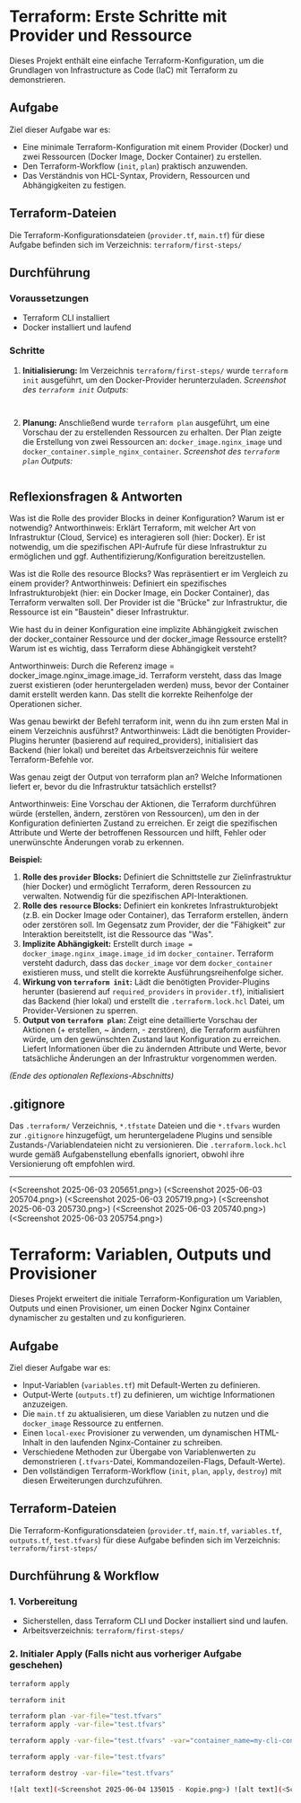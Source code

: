 # Terraform: Erste Schritte mit Provider und Ressource

Dieses Projekt enthält eine einfache Terraform-Konfiguration, um die Grundlagen von Infrastructure as Code (IaC) mit Terraform zu demonstrieren.

## Aufgabe

Ziel dieser Aufgabe war es:
- Eine minimale Terraform-Konfiguration mit einem Provider (Docker) und zwei Ressourcen (Docker Image, Docker Container) zu erstellen.
- Den Terraform-Workflow (`init`, `plan`) praktisch anzuwenden.
- Das Verständnis von HCL-Syntax, Providern, Ressourcen und Abhängigkeiten zu festigen.

## Terraform-Dateien

Die Terraform-Konfigurationsdateien (`provider.tf`, `main.tf`) für diese Aufgabe befinden sich im Verzeichnis:
`terraform/first-steps/`

## Durchführung

### Voraussetzungen
- Terraform CLI installiert
- Docker installiert und laufend

### Schritte
1.  **Initialisierung:** Im Verzeichnis `terraform/first-steps/` wurde `terraform init` ausgeführt, um den Docker-Provider herunterzuladen.
    *Screenshot des `terraform init` Outputs:*
    ```
  
    ```
2.  **Planung:** Anschließend wurde `terraform plan` ausgeführt, um eine Vorschau der zu erstellenden Ressourcen zu erhalten. Der Plan zeigte die Erstellung von zwei Ressourcen an: `docker_image.nginx_image` und `docker_container.simple_nginx_container`.
    *Screenshot des `terraform plan` Outputs:*
    ```
    
    ```

## Reflexionsfragen & Antworten
Was ist die Rolle des provider Blocks in deiner Konfiguration? Warum ist er notwendig?
Antworthinweis: Erklärt Terraform, mit welcher Art von Infrastruktur (Cloud, Service) es interagieren soll (hier: Docker). Er ist notwendig, um die spezifischen API-Aufrufe für diese Infrastruktur zu ermöglichen und ggf. Authentifizierung/Konfiguration bereitzustellen.

Was ist die Rolle des resource Blocks? Was repräsentiert er im Vergleich zu einem provider?
Antworthinweis: Definiert ein spezifisches Infrastrukturobjekt (hier: ein Docker Image, ein Docker Container), das Terraform verwalten soll. Der Provider ist die "Brücke" zur Infrastruktur, die Ressource ist ein "Baustein" dieser Infrastruktur.

Wie hast du in deiner Konfiguration eine implizite Abhängigkeit zwischen der docker_container Ressource und der docker_image Ressource erstellt? Warum ist es wichtig, dass Terraform diese Abhängigkeit versteht?

Antworthinweis: Durch die Referenz image = docker_image.nginx_image.image_id. Terraform versteht, dass das Image zuerst existieren (oder heruntergeladen werden) muss, bevor der Container damit erstellt werden kann. Das stellt die korrekte Reihenfolge der Operationen sicher.

Was genau bewirkt der Befehl terraform init, wenn du ihn zum ersten Mal in einem Verzeichnis ausführst?
Antworthinweis: Lädt die benötigten Provider-Plugins herunter (basierend auf required_providers), initialisiert das Backend (hier lokal) und bereitet das Arbeitsverzeichnis für weitere Terraform-Befehle vor.

Was genau zeigt der Output von terraform plan an? Welche Informationen liefert er, bevor du die Infrastruktur tatsächlich erstellst?

Antworthinweis: Eine Vorschau der Aktionen, die Terraform durchführen würde (erstellen, ändern, zerstören von Ressourcen), um den in der Konfiguration definierten Zustand zu erreichen. Er zeigt die spezifischen Attribute und Werte der betroffenen Ressourcen und hilft, Fehler oder unerwünschte Änderungen vorab zu erkennen.

**Beispiel:**
1.  **Rolle des `provider` Blocks:** Definiert die Schnittstelle zur Zielinfrastruktur (hier Docker) und ermöglicht Terraform, deren Ressourcen zu verwalten. Notwendig für die spezifischen API-Interaktionen.
2.  **Rolle des `resource` Blocks:** Definiert ein konkretes Infrastrukturobjekt (z.B. ein Docker Image oder Container), das Terraform erstellen, ändern oder zerstören soll. Im Gegensatz zum Provider, der die "Fähigkeit" zur Interaktion bereitstellt, ist die Ressource das "Was".
3.  **Implizite Abhängigkeit:** Erstellt durch `image = docker_image.nginx_image.image_id` im `docker_container`. Terraform versteht dadurch, dass das `docker_image` vor dem `docker_container` existieren muss, und stellt die korrekte Ausführungsreihenfolge sicher.
4.  **Wirkung von `terraform init`:** Lädt die benötigten Provider-Plugins herunter (basierend auf `required_providers` in `provider.tf`), initialisiert das Backend (hier lokal) und erstellt die `.terraform.lock.hcl` Datei, um Provider-Versionen zu sperren.
5.  **Output von `terraform plan`:** Zeigt eine detaillierte Vorschau der Aktionen (+ erstellen, ~ ändern, - zerstören), die Terraform ausführen würde, um den gewünschten Zustand laut Konfiguration zu erreichen. Liefert Informationen über die zu ändernden Attribute und Werte, bevor tatsächliche Änderungen an der Infrastruktur vorgenommen werden.

*(Ende des optionalen Reflexions-Abschnitts)*

## .gitignore

Das `.terraform/` Verzeichnis, `*.tfstate` Dateien und die `*.tfvars` wurden zur `.gitignore` hinzugefügt, um heruntergeladene Plugins und sensible Zustands-/Variablendateien nicht zu versionieren. Die `.terraform.lock.hcl` wurde gemäß Aufgabenstellung ebenfalls ignoriert, obwohl ihre Versionierung oft empfohlen wird.

---

(<Screenshot 2025-06-03 205651.png>) (<Screenshot 2025-06-03 205704.png>) (<Screenshot 2025-06-03 205719.png>) (<Screenshot 2025-06-03 205730.png>) (<Screenshot 2025-06-03 205740.png>) (<Screenshot 2025-06-03 205754.png>)


# Terraform: Variablen, Outputs und Provisioner

Dieses Projekt erweitert die initiale Terraform-Konfiguration um Variablen, Outputs und einen Provisioner, um einen Docker Nginx Container dynamischer zu gestalten und zu konfigurieren.

## Aufgabe

Ziel dieser Aufgabe war es:
- Input-Variablen (`variables.tf`) mit Default-Werten zu definieren.
- Output-Werte (`outputs.tf`) zu definieren, um wichtige Informationen anzuzeigen.
- Die `main.tf` zu aktualisieren, um diese Variablen zu nutzen und die `docker_image` Ressource zu entfernen.
- Einen `local-exec` Provisioner zu verwenden, um dynamischen HTML-Inhalt in den laufenden Nginx-Container zu schreiben.
- Verschiedene Methoden zur Übergabe von Variablenwerten zu demonstrieren (`.tfvars`-Datei, Kommandozeilen-Flags, Default-Werte).
- Den vollständigen Terraform-Workflow (`init`, `plan`, `apply`, `destroy`) mit diesen Erweiterungen durchzuführen.

## Terraform-Dateien

Die Terraform-Konfigurationsdateien (`provider.tf`, `main.tf`, `variables.tf`, `outputs.tf`, `test.tfvars`) für diese Aufgabe befinden sich im Verzeichnis:
`terraform/first-steps/`

## Durchführung & Workflow

### 1. Vorbereitung
- Sicherstellen, dass Terraform CLI und Docker installiert sind und laufen.
- Arbeitsverzeichnis: `terraform/first-steps/`

### 2. Initialer Apply (Falls nicht aus vorheriger Aufgabe geschehen)
   ```bash
   terraform apply

   terraform init

   terraform plan -var-file="test.tfvars"
terraform apply -var-file="test.tfvars"

terraform apply -var-file="test.tfvars" -var="container_name=my-cli-container"

terraform apply -var-file="test.tfvars"

terraform destroy -var-file="test.tfvars"

![alt text](<Screenshot 2025-06-04 135015 - Kopie.png>) ![alt text](<Screenshot 2025-06-04 135015.png>) ![alt text](<Screenshot 2025-06-04 135123 - Kopie.png>) ![alt text](<Screenshot 2025-06-04 135123.png>) ![alt text](<Screenshot 2025-06-04 135133 - Kopie.png>) ![alt text](<Screenshot 2025-06-04 135133.png>) ![alt text](<Screenshot 2025-06-04 135242 - Kopie.png>) ![alt text](<Screenshot 2025-06-04 135242.png>) ![alt text](<Screenshot 2025-06-04 135255 - Kopie.png>) ![alt text](<Screenshot 2025-06-04 135255.png>) ![alt text](<Screenshot 2025-06-04 135307 - Kopie.png>) ![alt text](<Screenshot 2025-06-04 135307.png>) ![alt text](<Screenshot 2025-06-04 135455 - Kopie.png>) ![alt text](<Screenshot 2025-06-04 135455.png>) ![alt text](<Screenshot 2025-06-04 135559 - Kopie.png>) ![alt text](<Screenshot 2025-06-04 135559.png>) ![alt text](<Screenshot 2025-06-04 142318 - Kopie.png>) ![alt text](<Screenshot 2025-06-04 142318.png>) ![alt text](<Screenshot 2025-06-04 143822 - Kopie.png>) ![alt text](<Screenshot 2025-06-04 143822.png>) ![alt text](<Screenshot 2025-06-04 143828 - Kopie.png>) ![alt text](<Screenshot 2025-06-04 143828.png>) ![alt text](<Screenshot 2025-06-04 143834 - Kopie.png>) ![alt text](<Screenshot 2025-06-04 143834.png>) ![alt text](<Screenshot 2025-06-04 143841 - Kopie.png>) ![alt text](<Screenshot 2025-06-04 143841.png>) ![alt text](<Screenshot 2025-06-04 143856 - Kopie.png>) ![alt text](<Screenshot 2025-06-04 143856.png>) ![alt text](<Screenshot 2025-06-04 144032 - Kopie.png>) ![alt text](<Screenshot 2025-06-04 144032.png>) ![alt text](<Screenshot 2025-06-04 144111 - Kopie.png>) ![alt text](<Screenshot 2025-06-04 144111.png>) ![alt text](<Screenshot 2025-06-04 144205 - Kopie.png>) ![alt text](<Screenshot 2025-06-04 144205.png>) ![alt text](<Screenshot 2025-06-04 144213 - Kopie.png>) ![alt text](<Screenshot 2025-06-04 144213.png>) ![alt text](<Screenshot 2025-06-04 144233 - Kopie.png>) ![alt text](<Screenshot 2025-06-04 144233.png>) ![alt text](<Screenshot 2025-06-04 144520 - Kopie.png>) ![alt text](<Screenshot 2025-06-04 144520.png>) ![alt text](<Screenshot 2025-06-04 144528 - Kopie.png>) ![alt text](<Screenshot 2025-06-04 144528.png>) ![alt text](<Screenshot 2025-06-04 144606 - Kopie.png>) ![alt text](<Screenshot 2025-06-04 144606.png>) ![alt text](<Screenshot 2025-06-04 145044.png>) ![alt text](<Screenshot 2025-06-04 145100.png>)